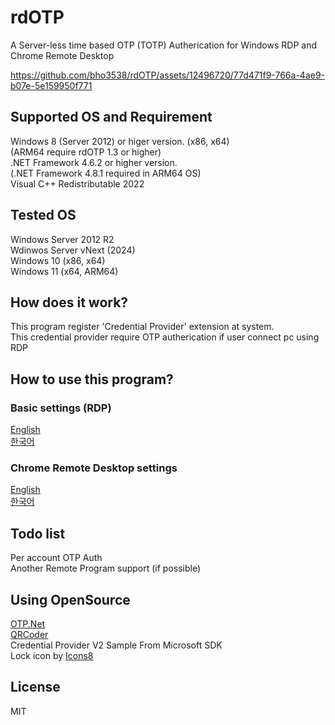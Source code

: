 # rdOTP
A Server-less time based OTP (TOTP) Autherication for Windows RDP and Chrome Remote Desktop

https://github.com/bho3538/rdOTP/assets/12496720/77d471f9-766a-4ae9-b07e-5e159950f771

## Supported OS and Requirement
Windows 8 (Server 2012) or higer version. (x86, x64)\
(ARM64 require rdOTP 1.3 or higher)\
.NET Framework 4.6.2 or higher version.\
(.NET Framework 4.8.1 required in ARM64 OS)\
Visual C++ Redistributable 2022

## Tested OS
Windows Server 2012 R2\
Wdinwos Server vNext (2024)\
Windows 10 (x86, x64)\
Windows 11 (x64, ARM64)

## How does it work?
This program register 'Credential Provider' extension at system.\
This credential provider require OTP autherication if user connect pc using RDP

## How to use this program?
### Basic settings (RDP)
[English](https://github.com/bho3538/rdOTP/blob/master/manual_en.md)\
[한국어](https://github.com/bho3538/rdOTP/blob/master/manual_ko.md)

### Chrome Remote Desktop settings
[English](https://github.com/bho3538/rdOTP/blob/master/manual_chromerd.md)\
[한국어](https://github.com/bho3538/rdOTP/blob/master/manual_chromerd_ko.md)

## Todo list
Per account OTP Auth\
Another Remote Program support (if possible)

## Using OpenSource
[OTP.Net](https://github.com/kspearrin/Otp.NET)\
[QRCoder](https://github.com/codebude/QRCoder)\
Credential Provider V2 Sample From Microsoft SDK\
Lock icon by [Icons8](https://icons8.com)

## License
MIT
